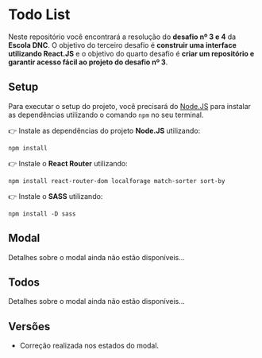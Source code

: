 # Todo List
Neste repositório você encontrará a resolução do **desafio nº 3 e 4** da **Escola DNC**. O objetivo do terceiro desafio é **construir uma interface utilizando React.JS** e o objetivo do quarto desafio é **criar um repositório e garantir acesso fácil ao projeto do desafio nº 3**.

## Setup
Para executar o setup do projeto, você precisará do [Node.JS](https://nodejs.org/) para instalar as dependências utilizando o comando `npm` no seu terminal.

👉️ Instale as dependências do projeto **Node.JS** utilizando:

```
npm install
```

👉️ Instale o **React Router** utilizando:

```
npm install react-router-dom localforage match-sorter sort-by
```

👉️ Instale o **SASS** utilizando:

```
npm install -D sass
```


## Modal
Detalhes sobre o modal ainda não estão disponíveis...

## Todos
Detalhes sobre o modal ainda não estão disponíveis...

## Versões
- Correção realizada nos estados do modal.